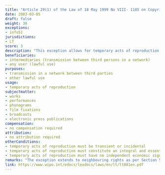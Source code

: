 ```yaml
---
title: "Article 29(1) of the Law of 18 May 1999 No VIII- 1185 on Copyright and Related Rights"
date: 2003-03-05
draft: false
weight: 30
exceptions:
- info51
jurisdictions:
- LT
score: 3
description: "This exception allows for temporary acts of reproduction which are transient or incidental and an integral and essential part of a technological process and whose sole purpose is to enable an efficient transmission in a network between third persons by an intermediary, or a lawful use of a work to be made (when it is permitted by the owner of copyright or is not restricted by this Law), and which have no independent economic significance" 
beneficiaries:
- intermediaries (transmission between third persons in a network)
- any user (lawful use)
purposes: 
- transmission in a network between third parties
- other lawful use
usage:
- temporary acts of reproduction
subjectmatter:
- works
- performances
- phonograms
- film fixations
- broadcasts
- electronic press publications
compensation:
- no compensation required
attribution: 
- no attribution required
otherConditions: 
- temporary acts of reproduction must be transient or incidental
- temporary acts of reproduction must constitute an integral and essential part of a technological process
- temporary acts of reproduction must have no independent economic significance
remarks: "The exception extends to neighbouring rights as per Section 58(1)1 of the CA"
link: https://www.wipo.int/edocs/lexdocs/laws/en/lt/lt081en.pdf
---
```

